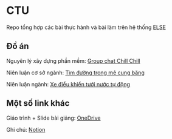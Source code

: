 # CTU
Repo tổng hợp các bài thực hành và bài làm trên hệ thống [ELSE](https://else.ctu.edu.vn/)

## Đồ án
Nguyên lý xây dựng phần mềm: [Group chat Chill Chill](https://github.com/yurukute/GroupChatChillChill)

Niên luận cơ sở ngành: [Tìm đường trong mê cung băng](https://github.com/yurukute/IcePathFinder)

Niên luận ngành: [Xe điều khiển tưới nước tự động](https://github.com/yurukute/esp8266_car)

## Một số link khác
Giáo trình + Slide bài giảng: [OneDrive](https://1drv.ms/f/s!AkdHqh7LBFLAmyaIVZWGYWqM4oes)

Ghi chú: [Notion](https://www.notion.so/yurukute/f4166474020b4203bed2408eafc0b902)

